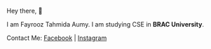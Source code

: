 Hey there, 👋

I am Fayrooz Tahmida Aumy. I am studying CSE in **BRAC University**. 

Contact Me:  [Facebook](http://facebook.com/fayrooz.tahmida "Facebook") | [Instagram](http://instagram.com/sadotato_o "Instagram")

